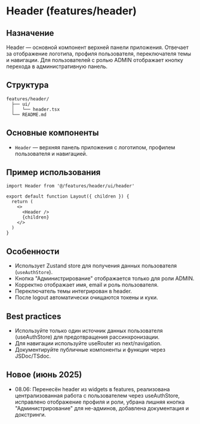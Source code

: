 # Header (features/header)

## Назначение
Header — основной компонент верхней панели приложения. Отвечает за отображение логотипа, профиля пользователя, переключателя темы и навигации. Для пользователей с ролью ADMIN отображает кнопку перехода в административную панель.

## Структура
```
features/header/
  ├── ui/
  │   └── header.tsx
  └── README.md
```

## Основные компоненты
- `Header` — верхняя панель приложения с логотипом, профилем пользователя и навигацией.

## Пример использования
```tsx
import Header from '@/features/header/ui/header'

export default function Layout({ children }) {
  return (
    <>
      <Header />
      {children}
    </>
  )
}
```

## Особенности
- Использует Zustand store для получения данных пользователя (`useAuthStore`).
- Кнопка "Администрирование" отображается только для роли ADMIN.
- Корректно отображает имя, email и роль пользователя.
- Переключатель темы интегрирован в header.
- После logout автоматически очищаются токены и куки.

## Best practices
- Используйте только один источник данных пользователя (useAuthStore) для предотвращения рассинхронизации.
- Для навигации используйте useRouter из next/navigation.
- Документируйте публичные компоненты и функции через JSDoc/TSdoc.

## Новое (июнь 2025)
- 08.06: Перенесён header из widgets в features, реализована централизованная работа с пользователем через useAuthStore, исправлено отображение профиля и роли, убрана лишняя кнопка "Администрирование" для не-админов, добавлена документация и докстринги. 